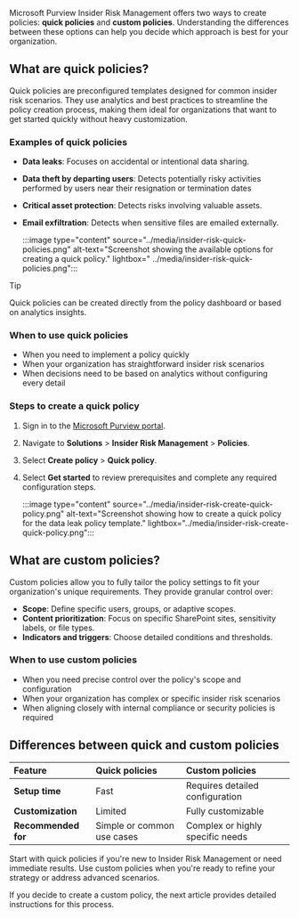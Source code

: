 Microsoft Purview Insider Risk Management offers two ways to create policies: **quick policies** and **custom policies**. Understanding the differences between these options can help you decide which approach is best for your organization.

## What are quick policies?

Quick policies are preconfigured templates designed for common insider risk scenarios. They use analytics and best practices to streamline the policy creation process, making them ideal for organizations that want to get started quickly without heavy customization.

### Examples of quick policies

- **Data leaks**: Focuses on accidental or intentional data sharing.
- **Data theft by departing users**: Detects potentially risky activities performed by users near their resignation or termination dates
- **Critical asset protection**: Detects risks involving valuable assets.
- **Email exfiltration**: Detects when sensitive files are emailed externally.

   :::image type="content" source="../media/insider-risk-quick-policies.png" alt-text="Screenshot showing the available options for creating a quick policy." lightbox=" ../media/insider-risk-quick-policies.png":::

> [!TIP]
> Quick policies can be created directly from the policy dashboard or based on analytics insights.

### When to use quick policies

- When you need to implement a policy quickly
- When your organization has straightforward insider risk scenarios
- When decisions need to be based on analytics without configuring every detail

### Steps to create a quick policy

1. Sign in to the [Microsoft Purview portal](https://purview.microsoft.com/?azure-portal=true).
1. Navigate to **Solutions** > **Insider Risk Management** > **Policies**.
1. Select **Create policy** > **Quick policy**.
1. Select **Get started** to review prerequisites and complete any required configuration steps.

   :::image type="content" source="../media/insider-risk-create-quick-policy.png" alt-text="Screenshot showing how to create a quick policy for the data leak policy template." lightbox="../media/insider-risk-create-quick-policy.png":::

## What are custom policies?

Custom policies allow you to fully tailor the policy settings to fit your organization's unique requirements. They provide granular control over:

- **Scope**: Define specific users, groups, or adaptive scopes.
- **Content prioritization**: Focus on specific SharePoint sites, sensitivity labels, or file types.
- **Indicators and triggers**: Choose detailed conditions and thresholds.

### When to use custom policies

- When you need precise control over the policy's scope and configuration
- When your organization has complex or specific insider risk scenarios
- When aligning closely with internal compliance or security policies is required

## Differences between quick and custom policies

|Feature|Quick policies|Custom policies|
|:----|:----|:----|
|**Setup time**|Fast|Requires detailed configuration|
|**Customization**|Limited|Fully customizable|
|**Recommended for**|Simple or common use cases|Complex or highly specific needs|

Start with quick policies if you're new to Insider Risk Management or need immediate results. Use custom policies when you're ready to refine your strategy or address advanced scenarios.

If you decide to create a custom policy, the next article provides detailed instructions for this process.
